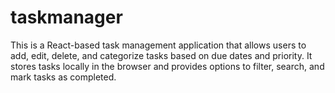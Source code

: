 # taskmanager
This is a React-based task management application that allows users to add, edit, delete, and categorize tasks based on due dates and priority. It stores tasks locally in the browser and provides options to filter, search, and mark tasks as completed.
